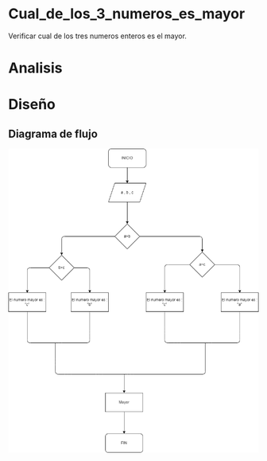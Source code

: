 # Cual_de_los_3_numeros_es_mayor
Verificar cual de los tres numeros enteros es el mayor.

# Analisis

# Diseño

## Diagrama de flujo
![Diagrama de flujo](diagrama.png "Diagrama de flujo" )
